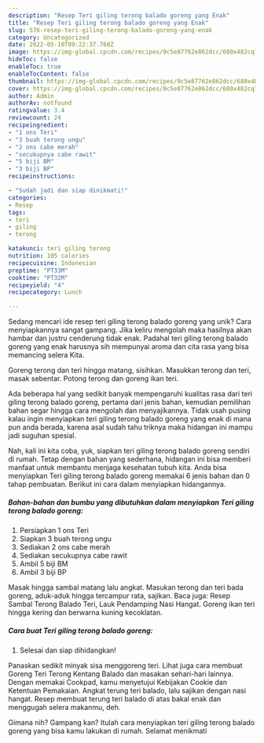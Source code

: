 ```yaml
---
description: "Resep Teri giling terong balado goreng yang Enak"
title: "Resep Teri giling terong balado goreng yang Enak"
slug: 576-resep-teri-giling-terong-balado-goreng-yang-enak
category: Uncategorized
date: 2022-05-10T09:22:37.760Z
image: https://img-global.cpcdn.com/recipes/9c5e87762e862dcc/680x482cq70/teri-giling-terong-balado-goreng-foto-resep-utama.jpg
hideToc: false
enableToc: true
enableTocContent: false
thumbnail: https://img-global.cpcdn.com/recipes/9c5e87762e862dcc/680x482cq70/teri-giling-terong-balado-goreng-foto-resep-utama.jpg
cover: https://img-global.cpcdn.com/recipes/9c5e87762e862dcc/680x482cq70/teri-giling-terong-balado-goreng-foto-resep-utama.jpg
author: Admin
authorAv: notfound
ratingvalue: 3.4
reviewcount: 24
recipeingredient:
- "1 ons Teri"
- "3 buah terong ungu"
- "2 ons cabe merah"
- "secukupnya cabe rawit"
- "5 biji BM"
- "3 biji BP"
recipeinstructions:

- "Sudah jadi dan siap dinikmati!"
categories:
- Resep
tags:
- teri
- giling
- terong

katakunci: teri giling terong 
nutrition: 105 calories
recipecuisine: Indonesian
preptime: "PT33M"
cooktime: "PT32M"
recipeyield: "4"
recipecategory: Lunch

---
```





Sedang mencari ide resep teri giling terong balado goreng yang unik? Cara menyiapkannya sangat gampang. Jika keliru mengolah maka hasilnya akan hambar dan justru cenderung tidak enak. Padahal teri giling terong balado goreng yang enak harusnya sih mempunyai aroma dan cita rasa yang bisa memancing selera Kita.





Goreng terong dan teri hingga matang, sisihkan. Masukkan terong dan teri, masak sebentar. Potong terong dan goreng ikan teri.

Ada beberapa hal yang sedikit banyak mempengaruhi kualitas rasa dari teri giling terong balado goreng, pertama dari jenis bahan, kemudian pemilihan bahan segar hingga cara mengolah dan menyajikannya. Tidak usah pusing kalau ingin menyiapkan teri giling terong balado goreng yang enak di mana pun anda berada, karena asal sudah tahu triknya maka hidangan ini mampu jadi suguhan spesial.






Nah, kali ini kita coba, yuk, siapkan teri giling terong balado goreng sendiri di rumah. Tetap dengan bahan yang sederhana, hidangan ini bisa memberi manfaat untuk membantu menjaga kesehatan tubuh kita. Anda bisa menyiapkan Teri giling terong balado goreng memakai 6 jenis bahan dan 0 tahap pembuatan. Berikut ini cara dalam menyiapkan hidangannya.

<!--inarticleads1-->

##### Bahan-bahan dan bumbu yang dibutuhkan dalam menyiapkan Teri giling terong balado goreng:

1. Persiapkan 1 ons Teri
1. Siapkan 3 buah terong ungu
1. Sediakan 2 ons cabe merah
1. Sediakan secukupnya cabe rawit
1. Ambil 5 biji BM
1. Ambil 3 biji BP


Masak hingga sambal matang lalu angkat. Masukan terong dan teri bada goreng, aduk-aduk hingga tercampur rata, sajikan. Baca juga: Resep Sambal Terong Balado Teri, Lauk Pendamping Nasi Hangat. Goreng ikan teri hingga kering dan berwarna kuning kecoklatan. 

<!--inarticleads2-->

##### Cara buat Teri giling terong balado goreng:


1. Selesai dan siap dihidangkan!

Panaskan sedikit minyak sisa menggoreng teri. Lihat juga cara membuat Goreng Teri Terong Kentang Balado dan masakan sehari-hari lainnya. Dengan memakai Cookpad, kamu menyetujui Kebijakan Cookie dan Ketentuan Pemakaian. Angkat terung teri balado, lalu sajikan dengan nasi hangat. Resep membuat terung teri balado di atas bakal enak dan menggugah selera makanmu, deh. 

Gimana nih? Gampang kan? Itulah cara menyiapkan teri giling terong balado goreng yang bisa kamu lakukan di rumah. Selamat menikmati
